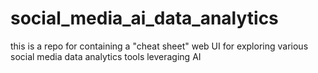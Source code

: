 # social_media_ai_data_analytics
this is a repo for containing a "cheat sheet" web UI for exploring various social media data analytics tools leveraging AI
